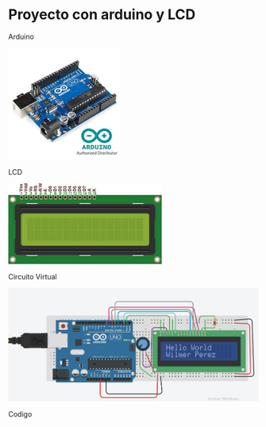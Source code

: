 # Proyecto con arduino y LCD
Arduino

<IMG SRC="Arduino.jpg">

<p>LCD</p>
<IMG SRC="LCD.jpg">

<p>Circuito Virtual</p>
<IMG SRC="Captura Circuito Virtual.PNG">

<p>Codigo</p>
<texto SRC="Proyecto.txt">

